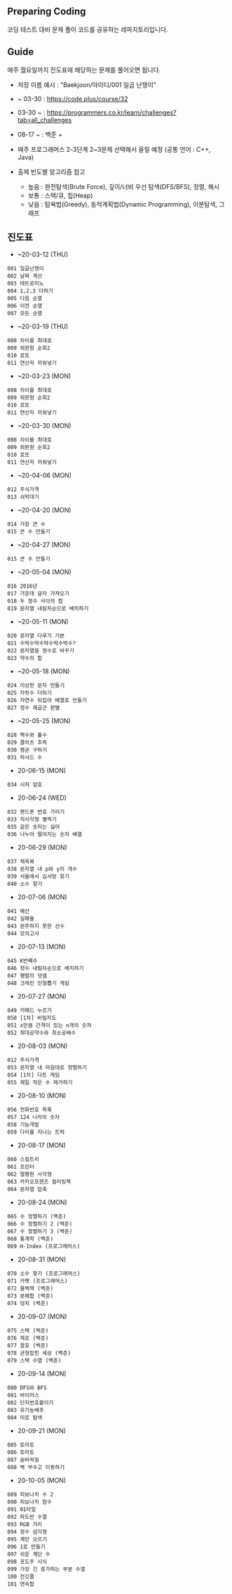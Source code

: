 ## Preparing Coding 
코딩 테스트 대비 문제 풀이 코드를 공유하는 레파지토리입니다.

## Guide
매주 월요일까지 진도표에 해당하는 문제를 풀어오면 됩니다.
- 저장 이름 예시 : "Baekjoon/아이디/001 일곱 난쟁이"

- ~ 03-30 : https://code.plus/course/32
- 03-30 ~ : https://programmers.co.kr/learn/challenges?tab=all_challenges
- 08-17 ~ : 백준 + 
- 매주 프로그래머스 2-3단계 2~3문제 선택해서 올릴 예정 (공통 언어 : C++, Java)
- 출제 빈도별 알고리즘 참고
  - 높음 : 완전탐색(Brute Force), 깊이/너비 우선 탐색(DFS/BFS), 정렬, 해시
  - 보통 : 스택/큐, 힙(Heap)
  - 낮음 : 탐욕법(Greedy), 동적계획법(Dynamic Programming), 이분탐색, 그래프

## 진도표
- ~20-03-12 (THU)
```
001 일곱난쟁이
002 날짜 계산
003 테트로미노
004 1,2,3 더하기
005 다음 순열
006 이전 순열
007 모든 순열
```
- ~20-03-19 (THU)
```
008 차이를 최대로
009 외판원 순회2
010 로또
011 연산자 끼워넣기
```

- ~20-03-23 (MON)
```
008 차이를 최대로
009 외판원 순회2
010 로또
011 연산자 끼워넣기
```

- ~20-03-30 (MON)
```
008 차이를 최대로
009 외판원 순회2
010 로또
011 연산자 끼워넣기
```

- ~20-04-06 (MON)
```
012 주식가격
013 쇠막대기
```

- ~20-04-20 (MON)
```
014 가장 큰 수
015 큰 수 만들기
```

- ~20-04-27 (MON)
```
015 큰 수 만들기
```

- ~20-05-04 (MON)
```
016 2016년
017 가운데 글자 가져오기
018 두 정수 사이의 합
019 문자열 내림차순으로 배치하기
```

- ~20-05-11 (MON)
```
020 문자열 다루기 기본
021 수박수박수박수박수박수?
022 문자열을 정수로 바꾸기
023 약수의 합
```

- ~20-05-18 (MON)
```
024 이상한 문자 만들기
025 자릿수 더하기
026 자연수 뒤집어 배열로 만들기
027 정수 제곱근 판별
```

- ~20-05-25 (MON)
```
028 짝수와 홀수
029 콜라츠 추측
030 평균 구하기
031 하샤드 수
```

- 20-06-15 (MON)
```
034 시저 암호
```

- 20-06-24 (WED)
```
032 핸드폰 번호 가리기
033 직사각형 별찍기
035 같은 숫자는 싫어
036 나누어 떨어지는 숫자 배열
```

- 20-06-29 (MON)
```
037 체육복
038 문자열 내 p와 y의 개수
039 서울에서 김서방 찾기
040 소수 찾기
```


- 20-07-06 (MON)
```
041 예산
042 실패율
043 완주하지 못한 선수
044 모의고사
```

- 20-07-13 (MON)
```
045 K번째수
046 정수 내림차순으로 배치하기
047 행렬의 덧셈
048 크레인 인형뽑기 게임
```

- 20-07-27 (MON)
```
049 키패드 누르기
050 [1차] 비밀지도
051 x만큼 간격이 있는 n개의 숫자
052 최대공약수와 최소공배수
```

- 20-08-03 (MON)
```
012 주식가격
053 문자열 내 마음대로 정렬하기
054 [1차] 다트 게임
055 제일 작은 수 제거하기
```

- 20-08-10 (MON)
```
056 전화번호 목록
057 124 나라의 숫자
058 기능개발
059 다리를 지나는 트럭
```

- 20-08-17 (MON)
```
060 스킬트리
061 프린터
062 멀쩡한 사각형
063 카카오프렌즈 컬러링북
064 문자열 압축
```

- 20-08-24 (MON)
```
065 수 정렬하기 (백준)
066 수 정렬하기 2 (백준)
067 수 정렬하기 3 (백준)
068 통계학 (백준)
069 H-Index (프로그래머스)
```

- 20-08-31 (MON)
```
070 소수 찾기 (프로그래머스)
071 카펫 (프로그래머스)
072 블랙잭 (백준)
073 분해합 (백준)
074 덩치 (백준)
```

- 20-09-07 (MON)
```
075 스택 (백준)
076 제로 (백준)
077 괄호 (백준)
078 균형잡힌 세상 (백준)
079 스택 수열 (백준)
```

- 20-09-14 (MON)
```
080 DFS와 BFS
081 바이러스
082 단지번호붙이기
083 유기농배추
084 미로 탐색
```

- 20-09-21 (MON)
```
085 토마토
086 토마토
087 숨바꼭질
088 벽 부수고 이동하기
```

- 20-10-05 (MON)
```
089 피보나치 수 2
090 피보나치 함수
091 01타일
092 파도반 수열
093 RGB 거리
094 정수 삼각형
095 계단 오르기
096 1로 만들기
097 쉬운 계단 수
098 포도주 시식
099 가장 긴 증가하는 부분 수열
100 전깃줄
101 연속합
```
